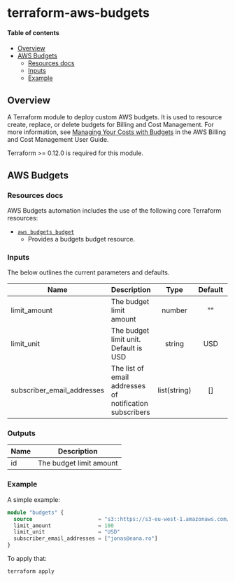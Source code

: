 <!-- vim: set ft=markdown: -->

# terraform-aws-budgets

#### Table of contents
<!-- vim-markdown-toc GFM -->

* [Overview](#overview)
* [AWS Budgets](#aws-budgets)
	* [Resources docs](#resources-docs)
	* [Inputs](#inputs)
	* [Example](#example)

<!-- vim-markdown-toc -->
## Overview

A Terraform module to deploy custom AWS budgets. It is used to resource create,
replace, or delete budgets for Billing and Cost Management. For more
information, see [Managing Your Costs with
Budgets](https://docs.aws.amazon.com/awsaccountbilling/latest/aboutv2/budgets-managing-costs.html)
in the AWS Billing and Cost Management User Guide.

Terraform >= 0.12.0 is required for this module.

## AWS Budgets

### Resources docs

AWS Budgets automation includes the use of the following core Terraform
resources:

- [`aws_budgets_budget`](https://www.terraform.io/docs/providers/aws/r/budgets_budget.html)
  - Provides a budgets budget resource.

### Inputs

The below outlines the current parameters and defaults.

| Name                       | Description                                             | Type         | Default | Required |
|----------------------------|---------------------------------------------------------|:------------:|:-------:|:--------:|
| limit_amount               | The budget limit amount                                 | number       | ""      | No       |
| limit_unit                 | The budget limit unit. Default is USD                   | string       | USD     | No       |
| subscriber_email_addresses | The list of email addresses of notification subscribers | list(string) | []      | No       |

### Outputs

| Name | Description             |
|------|-------------------------|
| id   | The budget limit amount |

### Example

A simple example:

```tf
module "budgets" {
  source                     = "s3::https://s3-eu-west-1.amazonaws.com/tf-modules/aws-budgets/aws-budgets-0.1.0.tar.gz"
  limit_amount               = 100
  limit_unit                 = "USD"
  subscriber_email_addresses = ["jonas@eana.ro"]
}
```

To apply that:

```text
terraform apply
```
